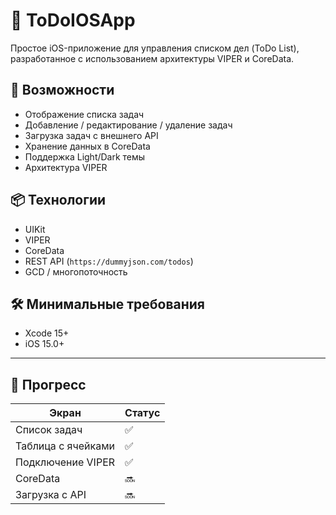 # 📝 ToDoIOSApp

Простое iOS-приложение для управления списком дел (ToDo List), разработанное с использованием архитектуры VIPER и CoreData.

## 🚀 Возможности

- Отображение списка задач
- Добавление / редактирование / удаление задач
- Загрузка задач с внешнего API
- Хранение данных в CoreData
- Поддержка Light/Dark темы
- Архитектура VIPER

## 📦 Технологии

- UIKit
- VIPER
- CoreData
- REST API (`https://dummyjson.com/todos`)
- GCD / многопоточность

## 🛠 Минимальные требования

- Xcode 15+
- iOS 15.0+

---

## 📸 Прогресс

| Экран               | Статус      |
|---------------------|-------------|
| Список задач        | ✅           |
| Таблица с ячейками  | ✅           |
| Подключение VIPER   | ✅           |
| CoreData            | 🔜           |
| Загрузка с API      | 🔜           |
